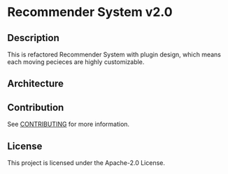 # Recommender System v2.0

## Description
This is refactored Recommender System with plugin design, which means each moving pecieces are highly customizable.

## Architecture


## Contribution

See [CONTRIBUTING](./CONTRIBUTING.md) for more information.

## License


This project is licensed under the Apache-2.0 License.
